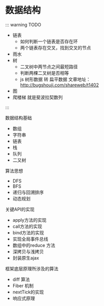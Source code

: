 # 数据结构

::: warning TODO

- 链表
  - 如何判断一个链表是否存在环
  - 两个链表存在交叉，找到交叉的节点
- 雨水
- 树
  - 二叉树中两节点之间最短路径
  - 判断两棵二叉树是否相等
  - js 树形数据 转 扁平数据
    文章地址：http://bugshouji.com/shareweb/t1402
- 图
- 爬楼梯 就是斐波拉契数列

:::



数据结构基础

- 数组
- 字符串
- 链表
- 栈
- 队列
- 二又树

算法思想

- DFS
- BFS
- 递归与回溯排序
- 动态规划

关键API的实现

- apply方法的实现
- call方法的实现
- bind方法的实现
- 实现全局事件总线
- 数组中的reduce 方法
- 深拷贝与浅拷贝
- 封装原生ajax

框架底层原理所涉及的算法

- diff 算法
- Fiber 机制
- nextTick的实现
- 响应式原理